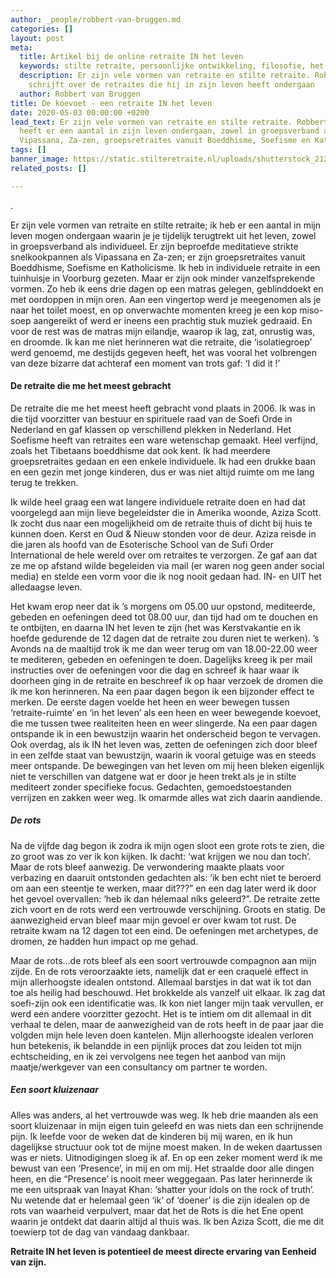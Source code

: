 ```yaml
---
author: _people/robbert-van-bruggen.md
categories: []
layout: post
meta:
  title: Artikel bij de online retraite IN het leven
  keywords: stilte retraite, persoonlijke ontwikkeling, filosofie, het leven
  description: Er zijn vele vormen van retraite en stilte retraite. Robbert van Bruggen
    schrijft over de retraites die hij in zijn leven heeft ondergaan
  author: Robbert van Bruggen
title: De koevoet - een retraite IN het leven
date: 2020-05-03 00:00:00 +0200
lead_text: Er zijn vele vormen van retraite en stilte retraite. Robbert van Bruggen
  heeft er een aantal in zijn leven ondergaan, zowel in groepsverband als individueel.
  Vipassana, Za-zen, groepsretraites vanuit Boeddhisme, Soefisme en Katholicisme.
tags: []
banner_image: https://static.stilteretraite.nl/uploads/shutterstock_212693140.jpg
related_posts: []

---
```

.

Er zijn vele vormen van retraite en stilte retraite; ik heb er een aantal in mijn leven mogen ondergaan waarin je je tijdelijk terugtrekt uit het leven, zowel in groepsverband als individueel. Er zijn beproefde meditatieve strikte snelkookpannen als Vipassana en Za-zen; er zijn groepsretraites vanuit Boeddhisme, Soefisme en Katholicisme. Ik heb in individuele retraite in een tuinhuisje in Voorburg gezeten. Maar er zijn ook minder vanzelfsprekende vormen. Zo heb ik eens drie dagen op een matras gelegen, geblinddoekt en met oordoppen in mijn oren. Aan een vingertop werd je meegenomen als je naar het toilet moest, en op onverwachte momenten kreeg je een kop miso-soep aangereikt of werd er ineens een prachtig stuk muziek gedraaid. En voor de rest was de matras mijn eilandje, waarop ik lag, zat, onrustig was, en droomde. Ik kan me niet herinneren wat die retraite, die ‘isolatiegroep’ werd genoemd, me destijds gegeven heeft, het was vooral het volbrengen van deze bizarre dat achteraf een moment van trots gaf: ‘I did it !’

#### **De retraite die me het meest gebracht**

De retraite die me het meest heeft gebracht vond plaats in 2006. Ik was in die tijd voorzitter van bestuur en spirituele raad van de Soefi Orde in Nederland en gaf klassen op verschillend plekken in Nederland. Het Soefisme heeft van retraites een ware wetenschap gemaakt. Heel verfijnd, zoals het Tibetaans boeddhisme dat ook kent. Ik had meerdere groepsretraites gedaan en een enkele individuele. Ik had een drukke baan en een gezin met jonge kinderen, dus er was niet altijd ruimte om me lang terug te trekken.

Ik wilde heel graag een wat langere individuele retraite doen en had dat voorgelegd aan mijn lieve begeleidster die in Amerika woonde, Aziza Scott. Ik zocht dus naar een mogelijkheid om de retraite thuis of dicht bij huis te kunnen doen. Kerst en Oud & Nieuw stonden voor de deur. Aziza reisde in die jaren als hoofd van de Esoterische School van de Sufi Order International de hele wereld over om retraites te verzorgen. Ze gaf aan dat ze me op afstand wilde begeleiden via mail (er waren nog geen ander social media) en stelde een vorm voor die ik nog nooit gedaan had. IN- en UIT het alledaagse leven.

Het kwam erop neer dat ik ’s morgens om 05.00 uur opstond, mediteerde, gebeden en oefeningen deed tot 08.00 uur, dan tijd had om te douchen en te ontbijten, en daarna IN het leven te zijn (het was Kerstvakantie en ik hoefde gedurende de 12 dagen dat de retraite zou duren niet te werken). ’s Avonds na de maaltijd trok ik me dan weer terug om van 18.00-22.00 weer te mediteren, gebeden en oefeningen te doen. Dagelijks kreeg ik per mail instructies over de oefeningen voor die dag en schreef ik haar waar ik doorheen ging in de retraite en beschreef ik op haar verzoek de dromen die ik me kon herinneren. Na een paar dagen begon ik een bijzonder effect te merken. De eerste dagen voelde het heen en weer bewegen tussen ‘retraite-ruimte’ en ‘in het leven’ als een heen en weer bewegende koevoet, die me tussen twee realiteiten heen en weer slingerde. Na een paar dagen ontspande ik in een bewustzijn waarin het onderscheid begon te vervagen. Ook overdag, als ik IN het leven was, zetten de oefeningen zich door bleef in een zelfde staat van bewustzijn, waarin ik vooral getuige was en steeds meer ontspande. De bewegingen van het leven om mij heen bleken eigenlijk niet te verschillen van datgene wat er door je heen trekt als je in stilte mediteert zonder specifieke focus. Gedachten, gemoedstoestanden verrijzen en zakken weer weg. Ik omarmde alles wat zich daarin aandiende. 

##### **De rots**

Na de vijfde dag begon ik zodra ik mijn ogen sloot een grote rots te zien, die zo groot was zo ver ik kon kijken. Ik dacht: ‘wat krijgen we nou dan toch’. Maar de rots bleef aanwezig. De verwondering maakte plaats voor verbazing en daaruit ontstonden gedachten als: ‘ik ben echt niet te beroerd om aan een steentje te werken, maar dit???” en een dag later werd ik door het gevoel overvallen: ‘heb ik dan hélemaal níks geleerd?”. De retraite zette zich voort en de rots werd een vertrouwde verschijning. Groots en statig. De aanwezigheid ervan bleef maar mijn gevoel er over kwam tot rust. De retraite kwam na 12 dagen tot een eind. De oefeningen met archetypes, de dromen, ze hadden hun impact op me gehad.

Maar de rots…de rots bleef als een soort vertrouwde compagnon aan mijn zijde. En de rots veroorzaakte iets, namelijk dat er een craquelé effect in mijn allerhoogste idealen ontstond. Allemaal barstjes in dat wat ik tot dan toe als heilig had beschouwd. Het brokkelde als vanzelf uit elkaar. Ik zag dat soefi-zijn ook een identificatie was. Ik kon niet langer mijn taak vervullen, er werd een andere voorzitter gezocht. Het is te intiem om dit allemaal in dit verhaal te delen, maar de aanwezigheid van de rots heeft in de paar jaar die volgden mijn hele leven doen kantelen. Mijn allerhoogste idealen verloren hun betekenis, ik belandde in een pijnlijk proces dat zou leiden tot mijn echtscheiding, en ik zei vervolgens nee tegen het aanbod van mijn maatje/werkgever van een consultancy om partner te worden.

##### **Een soort kluizenaar**

Alles was anders, al het vertrouwde was weg. Ik heb drie maanden als een soort kluizenaar in mijn eigen tuin geleefd en was niets dan een schrijnende pijn. Ik leefde voor de weken dat de kinderen bij mij waren, en ik hun dagelijkse structuur ook tot de mijne moest maken. In de weken daartussen was er niets. Uitnodigingen sloeg ik af. En op een zeker moment werd ik me bewust van een ‘Presence’, in mij en om mij. Het straalde door alle dingen heen, en die “Presence’ is nooit meer weggegaan. Pas later herinnerde ik me een uitspraak van Inayat Khan: ‘shatter your idols on the rock of truth’. Nu wetende dat er helemaal geen ‘ik’ of ‘doener’ is die zijn idealen op de rots van waarheid verpulvert, maar dat het de Rots is die het Ene opent waarin je ontdekt dat daarin altijd al thuis was. Ik ben Aziza Scott, die me dit toewierp tot de dag van vandaag dankbaar.

**Retraite IN het leven is potentieel de meest directe ervaring van Eenheid van zijn.**